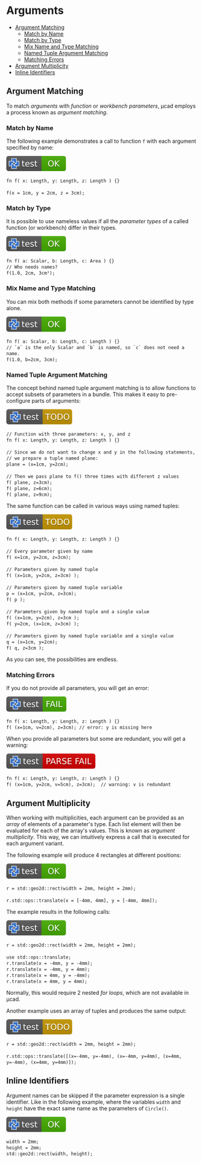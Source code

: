 # Arguments

- [Argument Matching](#argument-matching)
  - [Match by Name](#match-by-name)
  - [Match by Type](#match-by-type)
  - [Mix Name and Type Matching](#mix-name-and-type-matching)
  - [Named Tuple Argument Matching](#named-tuple-argument-matching)
  - [Matching Errors](#matching-errors)
- [Argument Multiplicity](#argument-multiplicity)
- [Inline Identifiers](#inline-identifiers)

## Argument Matching

To match *arguments* with *function* or *workbench parameters*, µcad employs
a process known as *argument matching*.

### Match by Name

The following example demonstrates a call to function `f` with each argument
specified by name:

[![test](.test/argument_match_name.svg)](.test/argument_match_name.log)

```µcad,argument_match_name
fn f( x: Length, y: Length, z: Length ) {}

f(x = 1cm, y = 2cm, z = 3cm);
```

### Match by Type

It is possible to use nameless values if all the *parameter types* of a called
function (or workbench) differ in their types.

[![test](.test/argument_match_type.svg)](.test/argument_match_type.log)

```µcad,argument_match_type
fn f( a: Scalar, b: Length, c: Area ) {}
// Who needs names?
f(1.0, 2cm, 3cm²);
```

### Mix Name and Type Matching

You can mix both methods if some parameters cannot be identified by type alone.

[![test](.test/argument_match_mix.svg)](.test/argument_match_mix.log)

```µcad,argument_match_mix
fn f( a: Scalar, b: Length, c: Length ) {}
// `a` is the only Scalar and `b` is named, so `c` does not need a name.
f(1.0, b=2cm, 3cm);
```

### Named Tuple Argument Matching

The concept behind named tuple argument matching is to allow functions to accept
subsets of parameters in a bundle.
This makes it easy to pre-configure parts of arguments:

[![test](.test/tuple_match.svg)](.test/tuple_match.log)

```µcad,tuple_match#todo
// Function with three parameters: x, y, and z
fn f( x: Length, y: Length, z: Length ) {}

// Since we do not want to change x and y in the following statements,
// we prepare a tuple named plane:
plane = (x=1cm, y=2cm);

// Then we pass plane to f() three times with different z values
f( plane, z=3cm);
f( plane, z=6cm);
f( plane, z=9cm);
```

The same function can be called in various ways using named tuples:

[![test](.test/tuple_match_variants.svg)](.test/tuple_match_variants.log)

```µcad,tuple_match_variants#todo
fn f( x: Length, y: Length, z: Length ) {}

// Every parameter given by name
f( x=1cm, y=2cm, z=3cm);

// Parameters given by named tuple
f( (x=1cm, y=2cm, z=3cm) );

// Parameters given by named tuple variable
p = (x=1cm, y=2cm, z=3cm);
f( p );

// Parameters given by named tuple and a single value
f( (x=1cm, y=2cm), z=3cm );
f( y=2cm, (x=1cm, z=3cm) );

// Parameters given by named tuple variable and a single value
q = (x=1cm, y=2cm);
f( q, z=3cm );
```

As you can see, the possibilities are endless.

### Matching Errors

If you do not provide all parameters, you will get an error:

[![test](.test/tuple_match_errors.svg)](.test/tuple_match_errors.log)

```µcad,tuple_match_errors#fail
fn f( x: Length, y: Length, z: Length ) {}
f( (x=1cm, v=2cm), z=3cm); // error: y is missing here
```

When you provide all parameters but some are redundant, you will get a warning:

[![test](.test/tuple_match_warnings.svg)](.test/tuple_match_warnings.log)

```µcad,tuple_match_warnings#fail
fn f( x: Length, y: Length, z: Length ) {}
f( (x=1cm, y=2cm, v=5cm), z=3cm);  // warning: v is redundant
```

## Argument Multiplicity

When working with multiplicities, each argument can be provided as an *array* of elements of a parameter's type.
Each list element will then be evaluated for each of the array's values.
This is known as *argument multiplicity*. This way, we can intuitively express a call that is executed for each argument variant.

The following example will produce 4 rectangles at different positions:

[![test](.test/multiplicity_arrays.svg)](.test/multiplicity_arrays.log)

```µcad,multiplicity_arrays
r = std::geo2d::rect(width = 2mm, height = 2mm);

r.std::ops::translate(x = [-4mm, 4mm], y = [-4mm, 4mm]);
```

The example results in the following calls:

[![test](.test/no_multiplicity.svg)](.test/no_multiplicity.log)

```µcad,no_multiplicity
r = std::geo2d::rect(width = 2mm, height = 2mm);

use std::ops::translate;
r.translate(x = -4mm, y = -4mm);
r.translate(x = -4mm, y = 4mm);
r.translate(x = 4mm, y = -4mm);
r.translate(x = 4mm, y = 4mm);
```

Normally, this would require 2 nested *for loops*, which are not available in µcad.

Another example uses an array of tuples and produces the same output:

[![test](.test/multiplicity_tuple_array.svg)](.test/multiplicity_tuple_array.log)

```µcad,multiplicity_tuple_array#todo
r = std::geo2d::rect(width = 2mm, height = 2mm);

r.std::ops::translate([(x=-4mm, y=-4mm), (x=-4mm, y=4mm), (x=4mm, y=-4mm), (x=4mm, y=4mm)]);
```

## Inline Identifiers

Argument names can be skipped if the parameter expression is a single identifier.
Like in the following example, where the variables `width` and `height` have the
exact same name as the parameters of `Circle()`.

[![test](.test/inline_identifiers.svg)](.test/inline_identifiers.log)

```µcad,inline_identifiers
width = 2mm;
height = 2mm;
std::geo2d::rect(width, height);
```
